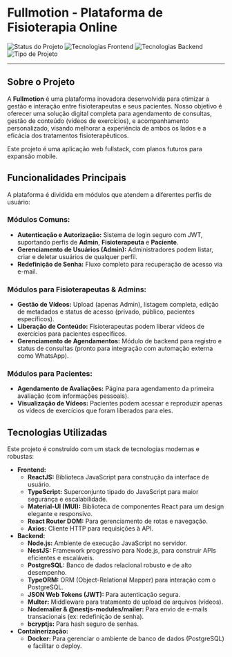 # Fullmotion - Plataforma de Fisioterapia Online

![Status do Projeto](https://img.shields.io/badge/status-Em%20Desenvolvimento-blue)
![Tecnologias Frontend](https://img.shields.io/badge/frontend-ReactJS%20%7C%20MUI-blueviolet)
![Tecnologias Backend](https://img.shields.io/badge/backend-Node.js%20%7C%20NestJS%20%7C%20PostgreSQL-green)
![Tipo de Projeto](https://img.shields.io/badge/tipo-Fullstack%20Web-red)

---

## Sobre o Projeto

A **Fullmotion** é uma plataforma inovadora desenvolvida para otimizar a gestão e interação entre fisioterapeutas e seus pacientes. Nosso objetivo é oferecer uma solução digital completa para agendamento de consultas, gestão de conteúdo (vídeos de exercícios), e acompanhamento personalizado, visando melhorar a experiência de ambos os lados e a eficácia dos tratamentos fisioterapêuticos.

Este projeto é uma aplicação web fullstack, com planos futuros para expansão mobile.

## Funcionalidades Principais

A plataforma é dividida em módulos que atendem a diferentes perfis de usuário:

### Módulos Comuns:

* **Autenticação e Autorização:** Sistema de login seguro com JWT, suportando perfis de **Admin**, **Fisioterapeuta** e **Paciente**.
* **Gerenciamento de Usuários (Admin):** Administradores podem listar, criar e deletar usuários de qualquer perfil.
* **Redefinição de Senha:** Fluxo completo para recuperação de acesso via e-mail.

### Módulos para Fisioterapeutas & Admins:

* **Gestão de Vídeos:** Upload (apenas Admin), listagem completa, edição de metadados e status de acesso (privado, público, pacientes específicos).
* **Liberação de Conteúdo:** Fisioterapeutas podem liberar vídeos de exercícios para pacientes específicos.
* **Gerenciamento de Agendamentos:** Módulo de backend para registro e status de consultas (pronto para integração com automação externa como WhatsApp).

### Módulos para Pacientes:

* **Agendamento de Avaliações:** Página para agendamento da primeira avaliação (com informações pessoais).
* **Visualização de Vídeos:** Pacientes podem acessar e reproduzir apenas os vídeos de exercícios que foram liberados para eles.

## Tecnologias Utilizadas

Este projeto é construído com um stack de tecnologias modernas e robustas:

* **Frontend:**
    * **ReactJS:** Biblioteca JavaScript para construção da interface de usuário.
    * **TypeScript:** Superconjunto tipado do JavaScript para maior segurança e escalabilidade.
    * **Material-UI (MUI):** Biblioteca de componentes React para um design elegante e responsivo.
    * **React Router DOM:** Para gerenciamento de rotas e navegação.
    * **Axios:** Cliente HTTP para requisições à API.
* **Backend:**
    * **Node.js:** Ambiente de execução JavaScript no servidor.
    * **NestJS:** Framework progressivo para Node.js, para construir APIs eficientes e escaláveis.
    * **PostgreSQL:** Banco de dados relacional robusto e de alto desempenho.
    * **TypeORM:** ORM (Object-Relational Mapper) para interação com o PostgreSQL.
    * **JSON Web Tokens (JWT):** Para autenticação segura.
    * **Multer:** Middleware para tratamento de upload de arquivos (vídeos).
    * **Nodemailer & @nestjs-modules/mailer:** Para envio de e-mails transacionais (ex: redefinição de senha).
    * **bcryptjs:** Para hash seguro de senhas.
* **Containerização:**
    * **Docker:** Para gerenciar o ambiente de banco de dados (PostgreSQL) e facilitar o deploy.

